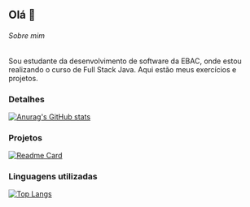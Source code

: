 ## Olá 👋

###### Sobre mim
Sou estudante da desenvolvimento de software da EBAC, onde estou realizando o curso de Full Stack Java. Aqui estão meus exercícios e projetos.

### Detalhes

[![Anurag's GitHub stats](https://github-readme-stats.vercel.app/api?username=oleoteles&show_icons=true&theme=dark)](https://github.com/anuraghazra/github-readme-stats)

### Projetos

[![Readme Card](https://github-readme-stats.vercel.app/api/pin/?username=oleoteles&repo=curso_ebac_frontend.github.io&theme=dark)](https://github.com/anuraghazra/github-readme-stats)

### Linguagens utilizadas

[![Top Langs](https://github-readme-stats.vercel.app/api/top-langs/?username=oleoteles&layout=compact)](https://github.com/anuraghazra/github-readme-stats)

